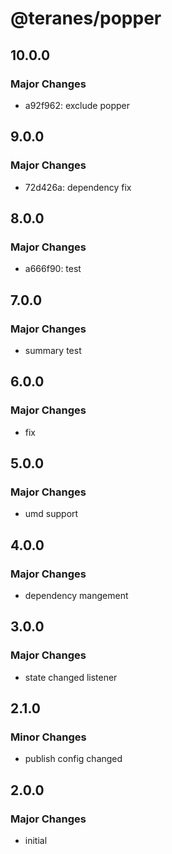 # @teranes/popper

## 10.0.0

### Major Changes

- a92f962: exclude popper

## 9.0.0

### Major Changes

- 72d426a: dependency fix

## 8.0.0

### Major Changes

- a666f90: test

## 7.0.0

### Major Changes

- summary test

## 6.0.0

### Major Changes

- fix

## 5.0.0

### Major Changes

- umd support

## 4.0.0

### Major Changes

- dependency mangement

## 3.0.0

### Major Changes

- state changed listener

## 2.1.0

### Minor Changes

- publish config changed

## 2.0.0

### Major Changes

- initial
